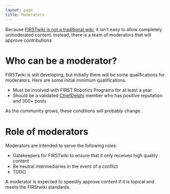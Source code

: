```yaml
---
layout: page
title: Moderators
---
```


Because [FIRSTwiki is not a traditional wiki](/docs/design/), it isn't easy
to allow completely unmoderated content. Instead, there is a team of moderators
that will approve contributions.

Who can be a moderator?
=======================

FIRSTwiki is still developing, but initially there will be some qualifications
for moderators. Here are some initial minimum qualifications.

* Must be involved with FIRST Robotics Programs for at least a year
* Should be a validated [ChiefDelphi](https://www.chiefdelphi.com) member who
  has positive reputation and 300+ posts

As the community grows, these conditions will probably change.

Role of moderators
==================

Moderators are intended to serve the following roles:

* Gatekeepers for FIRSTwiki to ensure that it only receives high quality content
* Be neutral intermediaries in the event of a conflict
* TODO

A moderator is expected to speedily approve content if it is topical and meets
the FIRStwiki standards.
